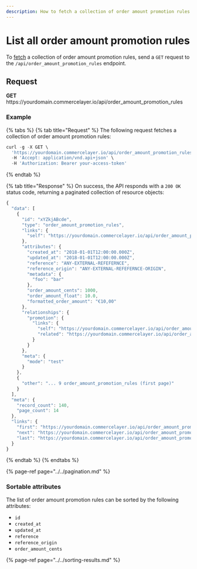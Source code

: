 ```yaml
---
description: How to fetch a collection of order amount promotion rules via API
---
```


# List all order amount promotion rules

To <a href="https://docs.commercelayer.io/developers/fetching-resources" target="_blank">fetch</a> a collection of order amount promotion rules, send a `GET` request to the `/api/order_amount_promotion_rules` endpoint.

## Request

**GET** https://<i></i>yourdomain.commercelayer.io/api/order_amount_promotion_rules

### **Example**

{% tabs %}
{% tab title="Request" %}
The following request fetches a collection of order amount promotion rules:

```javascript
curl -g -X GET \
  'https://yourdomain.commercelayer.io/api/order_amount_promotion_rules/' \
  -H 'Accept: application/vnd.api+json' \
  -H 'Authorization: Bearer your-access-token'
```
{% endtab %}

{% tab title="Response" %}
On success, the API responds with a `200 OK` status code, returning a paginated collection of resource objects:

```javascript
{
  "data": [
    {
      "id": "xYZkjABcde",
      "type": "order_amount_promotion_rules",
      "links": {
        "self": "https://yourdomain.commercelayer.io/api/order_amount_promotion_rules/xYZkjABcde"
      },
      "attributes": {
        "created_at": "2018-01-01T12:00:00.000Z",
        "updated_at": "2018-01-01T12:00:00.000Z",
        "reference": "ANY-EXTERNAL-REFEFERNCE",
        "reference_origin": "ANY-EXTERNAL-REFEFERNCE-ORIGIN",
        "metadata": {
          "foo": "bar"
        },
        "order_amount_cents": 1000,
        "order_amount_float": 10.0,
        "formatted_order_amount": "€10,00"
      },
      "relationships": {
        "promotion": {
          "links": {
            "self": "https://yourdomain.commercelayer.io/api/order_amount_promotion_rules/xYZkjABcde/relationships/promotion",
            "related": "https://yourdomain.commercelayer.io/api/order_amount_promotion_rules/xYZkjABcde/promotion"
          }
        }
      },
      "meta": {
        "mode": "test"
      }
    },
    {
      "other": "... 9 order_amount_promotion_rules (first page)"
    }
  ],
  "meta": {
    "record_count": 140,
    "page_count": 14
  },
  "links": {
    "first": "https://yourdomain.commercelayer.io/api/order_amount_promotion_rules?page[number]=1&page[size]=10",
    "next": "https://yourdomain.commercelayer.io/api/order_amount_promotion_rules?page[number]=2&page[size]=10",
    "last": "https://yourdomain.commercelayer.io/api/order_amount_promotion_rules?page[number]=14&page[size]=10"
  }
}
```
{% endtab %}
{% endtabs %}

{% page-ref page="../../pagination.md" %}

### Sortable attributes

The list of order amount promotion rules can be sorted by the following attributes:

* `id`
* `created_at`
* `updated_at`
* `reference`
* `reference_origin`
* `order_amount_cents`

{% page-ref page="../../sorting-results.md" %}


